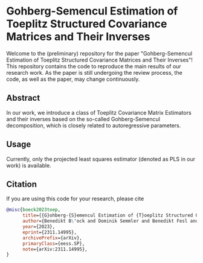 # Gohberg-Semencul Estimation of Toeplitz Structured Covariance Matrices and Their Inverses

Welcome to the (preliminary) repository for the paper "Gohberg-Semencul Estimation of Toeplitz Structured Covariance Matrices and Their Inverses"! This repository contains the code to reproduce the main results of our research work. As the paper is still undergoing the review process, the code, as well as the paper, may change continuously.

## Abstract

In our work, we introduce a class of Toeplitz Covariance Matrix Estimators and their inverses based on the so-called Gohberg-Semencul decomposition, which is closely related to autoregressive parameters.

## Usage

Currently, only the projected least squares estimator (denoted as PLS in our work) is available. 

## Citation
If you are using this code for your research, please cite

```bibtex
@misc{boeck2023toep,
      title={{G}ohberg-{S}emencul Estimation of {T}oeplitz Structured Covariance Matrices and Their Inverses}, 
      author={Benedikt B\"ock and Dominik Semmler and Benedikt Fesl and Michael Baur and Wolfgang Utschick},
      year={2023},
      eprint={2311.14995},
      archivePrefix={arXiv},
      primaryClass={eess.SP},
      note={arXiv:2311.14995},
}
```
